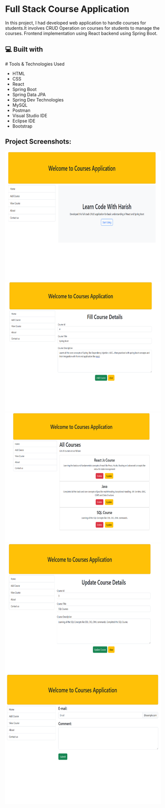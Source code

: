 
# Full Stack Course Application 

In this project, I had developed web application to handle courses for students.It involves CRUD Operation on courses for students to manage the courses.
Frontend implementation using React backend using Spring Boot.


<h2>💻 Built with</h2>
# Tools  & Technologies Used

- HTML
- CSS
- React 
- Spring Boot
- Spring Data JPA
- Spring Dev Technologies
- MySQL
- Postman
- Visual Studio IDE
- Eclipse IDE
- Bootstrap


<h2>Project Screenshots:</h2>

<img src="https://github.com/HarishRJ/Full-Stack-Course-Application-using-React-Spring-boot-MySQL-/blob/master/Home.png" alt="project-screenshot" width="750" height="420/">

<img src="https://github.com/HarishRJ/Full-Stack-Course-Application-using-React-Spring-boot-MySQL-/blob/master/Add%20courses.png" alt="project-screenshot" width="750" height="420/">

<img src="https://github.com/HarishRJ/Full-Stack-Course-Application-using-React-Spring-boot-MySQL-/blob/master/View%20courses.png" alt="project-screenshot" width="750" height="420/">

<img src="https://github.com/HarishRJ/Full-Stack-Course-Application-using-React-Spring-boot-MySQL-/blob/master/Update%20Course.png" alt="project-screenshot" width="750" height="420/">

<img src="https://github.com/HarishRJ/Full-Stack-Course-Application-using-React-Spring-boot-MySQL-/blob/master/Contact.png" alt="project-screenshot" width="750" height="420/">
